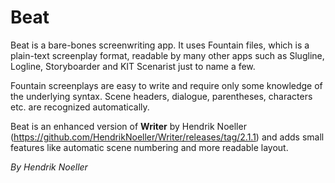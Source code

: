 # Beat

Beat is a bare-bones screenwriting app. It uses Fountain files, which is a plain-text screenplay format, readable by many other apps such as Slugline, Logline, Storyboarder and KIT Scenarist just to name a few.

Fountain screenplays are easy to write and require only some knowledge of the underlying syntax. Scene headers, dialogue, parentheses, characters etc. are recognized automatically.

Beat is an enhanced version of **Writer** by Hendrik Noeller (https://github.com/HendrikNoeller/Writer/releases/tag/2.1.1) and adds small features like automatic scene numbering and more readable layout.


*By Hendrik Noeller*
